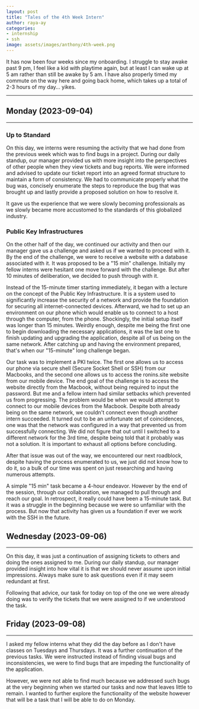 ```yaml
---
layout: post
title: "Tales of the 4th Week Intern"
author: raya-ay
categories: 
- internship
- ssh
image: assets/images/anthony/4th-week.png
---
```


It has now been four weeks since my onboarding. I struggle to stay awake past 9 pm, I feel like a kid with playtime again, but at least I can wake up at 5 am rather than still be awake by 5 am. I have also properly timed my commute on the way here and going back home, which takes up a total of 2-3 hours of my day... yikes.

---

## Monday (2023-09-04)
---

### Up to Standard
On this day, we interns were resuming the activity that we had done from the previous week which was to find bugs in a project. During our daily standup, our manager provided us with more insight into the perspectives of other people when they view tickets and bug reports. We were informed and advised to update our ticket report into an agreed format structure to maintain a form of consistency. We had to communicate properly what the bug was, concisely enumerate the steps to reproduce the bug that was brought up and lastly provide a proposed solution on how to resolve it. 

It gave us the experience that we were slowly becoming professionals as we slowly became more accustomed to the standards of this globalized industry.

### Public Key Infrastructures
On the other half of the day, we continued our activity and then our manager gave us a challenge and asked us if we wanted to proceed with it. By the end of the challenge, we were to receive a website with a database associated with it. It was proposed to be a "15 min" challenge. Initially my fellow interns were hesitant one move forward with the challenge. But after 10 minutes of deliberation, we decided to push through with it.

Instead of the 15-minute timer starting immediately, it began with a lecture on the concept of the Public Key Infrastructure. It is a system used to significantly increase the security of a network and provide the foundation for securing all internet-connected devices. Afterward, we had to set up an environment on our phone which would enable us to connect to a host through the computer, from the phone. Shockingly, the initial setup itself was longer than 15 minutes. Weirdly enough, despite me being the first one to begin downloading the necessary applications, it was the last one to finish updating and upgrading the application, despite all of us being on the same network. After catching up and having the environment prepared, that's when our "15-minute" long challenge began.

Our task was to implement a PKI twice. The first one allows us to access our phone via secure shell (Secure Socket Shell or SSH) from our Macbooks, and the second one allows us to access the ronins.site website from our mobile device. The end goal of the challenge is to access the website directly from the Macbook, without being required to input the password. But me and a fellow intern had similar setbacks which prevented us from progressing. The problem would be when we would attempt to connect to our mobile devices from the Macbook. Despite both already being on the same network, we couldn't connect even though another intern succeeded. It turned out to be an unfortunate set of coincidences, one was that the network was configured in a way that prevented us from successfully connecting. We did not figure that out until I switched to a different network for the 3rd time, despite being told that it probably was not a solution. It is important to exhaust all options before concluding.

After that issue was out of the way, we encountered our next roadblock, despite having the process enumerated to us, we just did not know how to do it, so a bulk of our time was spent on just researching and having numerous attempts.

A simple "15 min" task became a 4-hour endeavor. However by the end of the session, through our collaboration, we managed to pull through and reach our goal. In retrospect, it really could have been a 15-minute task. But it was a struggle in the beginning because we were so unfamiliar with the process. But now that activity has given us a foundation if ever we work with the SSH in the future.


## Wednesday (2023-09-06)
---
On this day, it was just a continuation of assigning tickets to others and doing the ones assigned to me. During our daily standup, our manager provided insight into how vital it is that we should never assume upon initial impressions. Always make sure to ask questions even if it may seem redundant at first.

Following that advice, our task for today on top of the one we were already doing was to verify the tickets that we were assigned to if we understood the task.


## Friday (2023-09-08)
---
I asked my fellow interns what they did the day before as I don't have classes on Tuesdays and Thursdays. It was a further continuation of the previous tasks. We were instructed instead of finding visual bugs and inconsistencies, we were to find bugs that are impeding the functionality of the application.

However, we were not able to find much because we addressed such bugs at the very beginning when we started our tasks and now that leaves little to remain. I wanted to further explore the functionality of the website however that will be a task that I will be able to do on Monday.